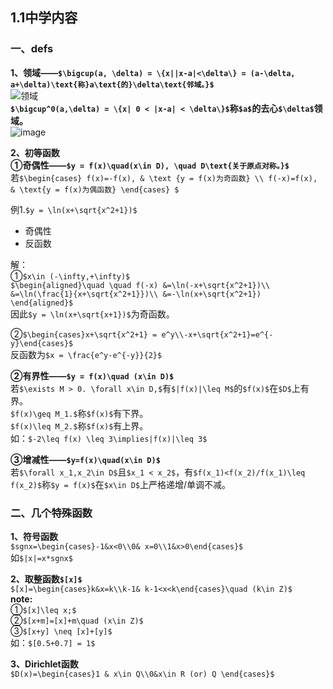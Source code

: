 ## 1.1中学内容
### 一、defs
**1、领域——`$\bigcup(a, \delta) = \{x||x-a|<\delta\} = (a-\delta, a+\delta)\text{称}a\text{的}\delta\text{邻域。}$`**  
![领域](https://img-blog.csdnimg.cn/20190205184506541.png)  
**`$\bigcup^0(a,\delta) = \{x| 0 < |x-a| < \delta\}$`称`$a$`的去心`$\delta$`领域。**  
![image](https://img-blog.csdnimg.cn/20190205185109245.png)  

**2、初等函数**  
**①奇偶性——`$y = f(x)\quad(x\in D), \quad D\text{关于原点对称。}$`**  
若`$\begin{cases} f(x)=-f(x), & \text {y = f(x)为奇函数} \\ f(-x)=f(x), & \text{y = f(x)为偶函数} \end{cases} $`  
  
例1.`$y = \ln(x+\sqrt{x^2+1})$`  
- 奇偶性  
- 反函数  

解：  
①`$x\in (-\infty,+\infty)$`  
`$\begin{aligned}\quad \quad f(-x)
  &=\ln(-x+\sqrt{x^2+1})\\
  &=\ln(\frac{1}{x+\sqrt{x^2+1}})\\
  &=-\ln(x+\sqrt{x^2+1})
 \end{aligned}$`  
因此`$y = \ln(x+\sqrt{x+1})$`为奇函数。  

②`$\begin{cases}x+\sqrt{x^2+1} = e^y\\-x+\sqrt{x^2+1}=e^{-y}\end{cases}$`  
反函数为`$x = \frac{e^y-e^{-y}}{2}$`  

**②有界性——`$y = f(x)\quad (x\in D)$`**  
若`$\exists M > 0. \forall x\in D,$`有`$|f(x)|\leq M$`的`$f(x)$`在`$D$`上有界。  
`$f(x)\geq M_1.$`称`$f(x)$`有下界。  
`$f(x)\leq M_2.$`称`$f(x)$`有上界。  
如：`$-2\leq f(x) \leq 3\implies|f(x)|\leq 3$`

**③增减性——`$y=f(x)\quad(x\in D)$`**  
若`$\forall x_1,x_2\in D$`且`$x_1 < x_2$`，有`$f(x_1)<f(x_2)/f(x_1)\leq f(x_2)$`称`$y = f(x)$`在`$x\in D$`上严格递增/单调不减。  
### 二、几个特殊函数 
**1、符号函数**  
`$sgnx=\begin{cases}-1&x<0\\0& x=0\\1&x>0\end{cases}$`  
如`$|x|=x*sgnx$`  

**2、取整函数`$[x]$`**  
`$[x]=\begin{cases}k&x=k\\k-1& k-1<x<k\end{cases}\quad (k\in Z)$`  
**note:**  
①`$[x]\leq x;$`  
②`$[x+m]=[x]+m\quad (x\in Z)$`  
③`$[x+y] \neq [x]+[y]$`  
如：`$[0.5+0.7] = 1$`

**3、Dirichlet函数**  
`$D(x)=\begin{cases}1 & x\in Q\\0&x\in R (or) Q \end{cases}$`